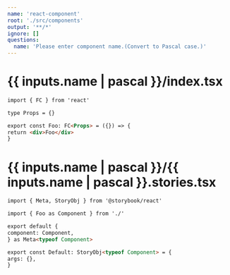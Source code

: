 ```yaml
---
name: 'react-component'
root: './src/components'
output: '**/*'
ignore: []
questions:
  name: 'Please enter component name.(Convert to Pascal case.)'
---
```


# {{ inputs.name | pascal }}/index.tsx

```markdown
import { FC } from 'react'

type Props = {}

export const Foo: FC<Props> = ({}) => {
return <div>Foo</div>
}
```

# {{ inputs.name | pascal }}/{{ inputs.name | pascal }}.stories.tsx

```markdown
import { Meta, StoryObj } from '@storybook/react'

import { Foo as Component } from './'

export default {
component: Component,
} as Meta<typeof Component>

export const Default: StoryObj<typeof Component> = {
args: {},
}
```
